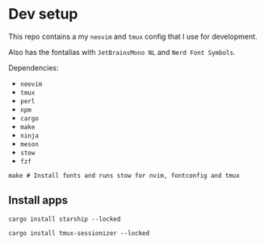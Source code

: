 # Dev setup

This repo contains a my `neovim` and `tmux` config that I use for development.

Also has the fontalias with `JetBrainsMono NL` and `Nerd Font Symbols`.

Dependencies:
- `neovim`
- `tmux`
- `perl`
- `npm`
- `cargo`
- `make`
- `ninja`
- `meson`
- `stow`
- `fzf`

~~~
make # Install fonts and runs stow for nvim, fontconfig and tmux
~~~

## Install apps

~~~
cargo install starship --locked
~~~

~~~
cargo install tmux-sessionizer --locked
~~~

